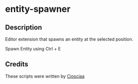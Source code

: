 # entity-spawner

## Description

Editor extension that spawns an entity at the selected position.

Spawn Entity using Ctrl + E

## Credits

These scripts were written by [Ciosciaa](https://github.com/Ciosciaa)
